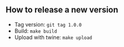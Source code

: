 ## How to release a new version

- Tag version: `git tag 1.0.0`
- Build: `make build`
- Upload with twine: `make upload`
